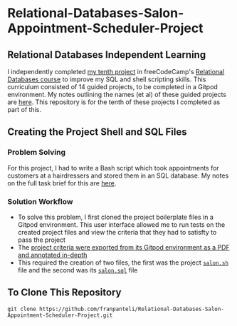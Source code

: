 # Relational-Databases-Salon-Appointment-Scheduler-Project
## Relational Databases Independent Learning
I independently completed [my tenth project](https://www.freecodecamp.org/learn/relational-database/build-a-salon-appointment-scheduler-project/build-a-salon-appointment-scheduler) in freeCodeCamp's [Relational Databases course](https://www.freecodecamp.org/learn/relational-database/) to improve my SQL and shell scripting skills. This curriculum consisted of 14 guided projects, to be completed in a Gitpod environment. My notes outlining the names (et al) of these guided projects are [here](https://github.com/franpanteli/10--Relational-Databases-Salon-Appointment-Scheduler-Project/blob/main/0%20relational-databases-course-overview.txt). This repository is for the tenth of these projects I completed as part of this.

## Creating the Project Shell and SQL Files
### Problem Solving
For this project, I had to write a Bash script which took appointments for customers at a hairdressers and stored them in an SQL database. My notes on the full task brief for this are [here](https://github.com/franpanteli/10--Relational-Databases-Salon-Appointment-Scheduler-Project/blob/main/1%20project-task-notes.txt). 

### Solution Workflow 
- To solve this problem, I first cloned the project boilerplate files in a Gitpod environment. This user interface allowed me to run tests on the created project files and view the criteria that they had to satisfty to pass the project
- The [project criteria were exported from its Gitpod environment as a PDF and annotated in-depth](https://github.com/franpanteli/Relational-Databases-Salon-Appointment-Scheduler-Project/blob/main/Task%20Challenge%20Notes.pdf)
- This required the creation of two files, the first was the project [`salon.sh`](https://github.com/franpanteli/Relational-Databases-Salon-Appointment-Scheduler-Project/blob/main/salon.sh) file and the second was its [`salon.sql`](https://github.com/franpanteli/Relational-Databases-Salon-Appointment-Scheduler-Project/blob/main/salon.sql) file

## To Clone This Repository
```
git clone https://github.com/franpanteli/Relational-Databases-Salon-Appointment-Scheduler-Project.git
```
